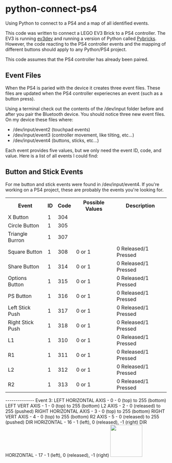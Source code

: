 # python-connect-ps4
Using Python to connect to a PS4 and a map of all identified events.

This code was written to connect a LEGO EV3 Brick to a PS4 controller. The EV3 is running [ev3dev](https://www.ev3dev.org/) and running a version of Python called [Pybricks](https://github.com/pybricks/pybricks-micropython). However, the code reacting to the PS4 controller events and the mapping of different buttons should apply to any Python/PS4 project.

This code assumes that the PS4 controller has already been paired. 

## Event Files
When the PS4 is paried with the device it creates three event files. These files are updated when the PS4 controller experiecnes an event (such as a button press). 

Using a terminal check out the contents of the /dev/input folder before and after you pair the Bluetooth device. You should notice three new event files. On my device these files where:

* /dev/input/event2 (touchpad events)
* /dev/input/event3 (controller movement, like tilting, etc...)
* /dev/input/event4 (buttons, sticks, etc...)

Each event provides five values, but we only need the event ID, code, and value. Here is a list of all events I could find:

## Button and Stick Events

For me button and stick events were found in /dev/input/event4. If you're working on a PS4 project, these are probably the events you're looking for.

<table>
<tr><th>Event</th><th>ID</th><th>Code</th><th>Possible Values</th><th>Description</th></tr>
<tr><td>X Button</td><td>1</td><td>304</td><td>
<tr><td>Circle Button</td><td>1</td><td>305</td><td>
<tr><td>Triangle Burron</td><td>1</td><td>307</td><td>
<tr><td>Square Button</td><td>1</td><td>308</td><td>0 or 1</td><td>0 Released/1 Pressed</td></tr>
<tr><td>Share Button</td><td>1</td><td>314</td><td>0 or 1</td><td>0 Released/1 Pressed</td></tr>
<tr><td>Options Button</td><td>1</td><td>315</td><td>0 or 1</td><td>0 Released/1 Pressed</td></tr>
<tr><td>PS Button</td><td>1</td><td>316</td><td>0 or 1</td><td>0 Released/1 Pressed</td></tr>
<tr><td>Left Stick Push</td><td>1</td><td>317</td><td>0 or 1</td><td>0 Released/1 Pressed</td></tr>
<tr><td>Right Stick Push</td><td>1</td><td>318</td><td>0 or 1</td><td>0 Released/1 Pressed</td></tr>
<tr><td>L1</td><td>1</td><td>310</td><td>0 or 1</td><td>0 Released/1 Pressed</td></tr>
<tr><td>R1</td><td>1</td><td>311</td><td>0 or 1</td><td>0 Released/1 Pressed</td></tr>
<tr><td>L2</td><td>1</td><td>312</td><td>0 or 1</td><td>0 Released/1 Pressed</td></tr>
<tr><td>R2</td><td>1</td><td>313</td><td>0 or 1</td><td>0 Released/1 Pressed</td></tr>
</table>
--------------
Event 3:
LEFT HORIZONTAL AXIS - 0 - 0 (top) to 255 (bottom) 
LEFT VERT AXIS - 1 - 0 (top) to 255 (bottom) 
L2 AXIS - 2 - 0 (released) to 255 (pushed) 
RIGHT HORIZONTAL AXIS - 3 - 0 (top) to 255 (bottom) 
RIGHT VERT AXIS - 4 - 0 (top) to 255 (bottom) 
R2 AXIS - 5 - 0 (released) to 255 (pushed) 
DIR HORIZONTAL - 16 - 1 (left), 0 (released), -1 (right)
DIR HORIZONTAL - 17 - 1 (left), 0 (released), -1 (right)
</table>

<a href="https://codeadam.ca">
<img src="https://codeadam.ca/images/code-block.png" width="100">
</a>